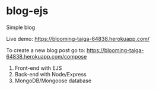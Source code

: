 # blog-ejs
Simple blog

Live demo: https://blooming-taiga-64838.herokuapp.com/

To create a new blog post go to: https://blooming-taiga-64838.herokuapp.com/compose

1. Front-end with EJS
2. Back-end with Node/Express
3. MongoDB/Mongoose database
